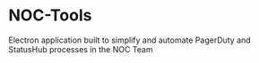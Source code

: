 # NOC-Tools
Electron application built to simplify and automate PagerDuty and StatusHub processes in the NOC Team
